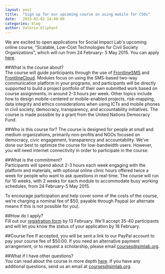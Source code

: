 ```yaml
---
layout: post
title:  "Sign up for our upcoming course on using mobile for CSOs"
date:   2015-02-02 14:40:00
categories: blog
author: Valerie Oliphant
---
```

We are excited to open applications for Social Impact Lab's upcoming online course, "Scalable, Low-Cost Technologies for Civil Society Organizations", which will run from 24 February- 5 May 2015. You can apply [here](http://courses.frontlinesms.com/sign-up/). 

##What is the course about?  
The course will guide participants through the use of [FrontlineSMS](http://www.frontlinesms.com/technologies/frontlinesms-overview/) and [FrontlineCloud](http://www.frontlinesms.com/technologies/frontlinecloud-overview/).  Modules focus on using the SMS-based two-way communication platform in your programs, and participants will be directly supported to build a project portfolio of their own submitted work based on course assignments, in around 2-3 hours per week. Other topics include how to design mobile-centered or mobile-enabled projects, risk-mapping, data integrity and ethics considerations when using ICTs and mobile phones in civil society, democracy, transparency, and accountability initiatives. The course is made possible by a grant from the United Nations Democracy Fund.

##Who is this course for?
The course is designed for people at small and medium organizations, primarily non-profits and NGOs focused on democracy, civic engagement, transparency and accountability. We’ve done our best to optimize the course for low-bandwidth users. However, you will need internet connectivity in order to participate in the course.

##What is the commitment?  
Participants will spend about 2-3 hours each week engaging with the platform and materials, with optional online clinic hours offered twice a week for people who want to ask questions in real-time. The course will run for 10 weeks, with 2 weeks for each module to accommodate busy working schedules, from 24 February-5 May 2015.

To encourage participation and help cover some of the costs of the course, we’re charging a nominal fee of $50, payable through Paypal (or alternate means if this is not possible for you).

##How do I apply?  
Fill out our [registration form](http://courses.frontlinesms.com/sign-up/) by 13 February. We'll accept 35-40 participants and will let you know the status of your application by 18 February.

##Course Fee
If accepted, you will be sent a link to our PayPal account to pay your course fee of $50.00.  If you need an alternative payment arrangement, or to request a scholarship, please email [courses@simlab.org](mailto:courses@simlab.org). 

##What if I have other questions?  
You can read about the course in more depth [here](http://courses.frontlinesms.com/how-it-works/). If you have any additional questions, send us an email at [courses@simlab.org](mailto:courses@simlab.org). 
